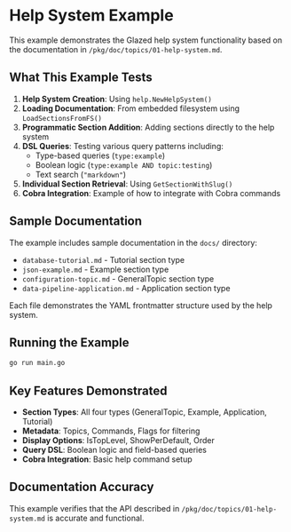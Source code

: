 # Help System Example

This example demonstrates the Glazed help system functionality based on the documentation in `/pkg/doc/topics/01-help-system.md`.

## What This Example Tests

1. **Help System Creation**: Using `help.NewHelpSystem()` 
2. **Loading Documentation**: From embedded filesystem using `LoadSectionsFromFS()`
3. **Programmatic Section Addition**: Adding sections directly to the help system
4. **DSL Queries**: Testing various query patterns including:
   - Type-based queries (`type:example`)
   - Boolean logic (`type:example AND topic:testing`)
   - Text search (`"markdown"`)
5. **Individual Section Retrieval**: Using `GetSectionWithSlug()`
6. **Cobra Integration**: Example of how to integrate with Cobra commands

## Sample Documentation

The example includes sample documentation in the `docs/` directory:

- `database-tutorial.md` - Tutorial section type
- `json-example.md` - Example section type  
- `configuration-topic.md` - GeneralTopic section type
- `data-pipeline-application.md` - Application section type

Each file demonstrates the YAML frontmatter structure used by the help system.

## Running the Example

```bash
go run main.go
```

## Key Features Demonstrated

- **Section Types**: All four types (GeneralTopic, Example, Application, Tutorial)
- **Metadata**: Topics, Commands, Flags for filtering
- **Display Options**: IsTopLevel, ShowPerDefault, Order
- **Query DSL**: Boolean logic and field-based queries
- **Cobra Integration**: Basic help command setup

## Documentation Accuracy

This example verifies that the API described in `/pkg/doc/topics/01-help-system.md` is accurate and functional.
